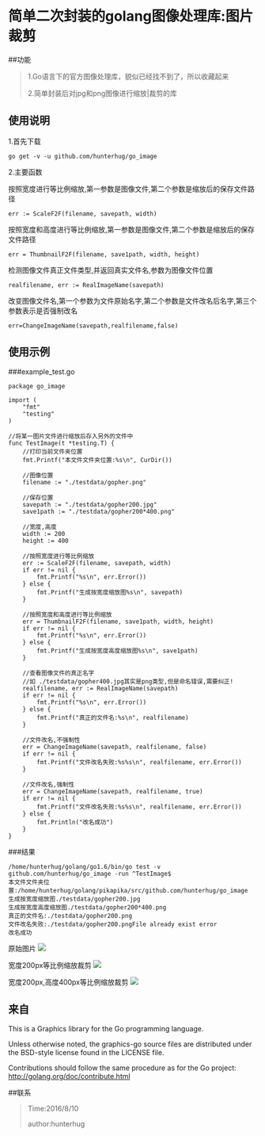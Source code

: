 # 简单二次封装的golang图像处理库:图片裁剪
##功能
> 1.Go语言下的官方图像处理库，貌似已经找不到了，所以收藏起来
><p>2.简单封装后对jpg和png图像进行缩放|裁剪的库

## 使用说明
1.首先下载
```
go get -v -u github.com/hunterhug/go_image
```
2.主要函数

按照宽度进行等比例缩放,第一参数是图像文件,第二个参数是缩放后的保存文件路径
```
err := ScaleF2F(filename, savepath, width)
```

按照宽度和高度进行等比例缩放,第一参数是图像文件,第二个参数是缩放后的保存文件路径
```
err = ThumbnailF2F(filename, save1path, width, height)
```

检测图像文件真正文件类型,并返回真实文件名,参数为图像文件位置
```
realfilename, err := RealImageName(savepath)
```

改变图像文件名,第一个参数为文件原始名字,第二个参数是文件改名后名字,第三个参数表示是否强制改名
```
err=ChangeImageName(savepath,realfilename,false)
```

## 使用示例
###example_test.go
```
package go_image

import (
	"fmt"
	"testing"
)

//将某一图片文件进行缩放后存入另外的文件中
func TestImage(t *testing.T) {
	//打印当前文件夹位置
	fmt.Printf("本文件文件夹位置:%s\n", CurDir())

	//图像位置
	filename := "./testdata/gopher.png"

	//保存位置
	savepath := "./testdata/gopher200.jpg"
	save1path := "./testdata/gopher200*400.png"

	//宽度,高度
	width := 200
	height := 400

	//按照宽度进行等比例缩放
	err := ScaleF2F(filename, savepath, width)
	if err != nil {
		fmt.Printf("%s\n", err.Error())
	} else {
		fmt.Printf("生成按宽度缩放图%s\n", savepath)
	}

	//按照宽度和高度进行等比例缩放
	err = ThumbnailF2F(filename, save1path, width, height)
	if err != nil {
		fmt.Printf("%s\n", err.Error())
	} else {
		fmt.Printf("生成按宽度高度缩放图%s\n", save1path)
	}

	//查看图像文件的真正名字
	//如 ./testdata/gopher400.jpg其实是png类型,但是命名错误,需要纠正!
	realfilename, err := RealImageName(savepath)
	if err != nil {
		fmt.Printf("%s\n", err.Error())
	} else {
		fmt.Printf("真正的文件名:%s\n", realfilename)
	}

	//文件改名,不强制性
	err = ChangeImageName(savepath, realfilename, false)
	if err != nil {
		fmt.Printf("文件改名失败:%s%s\n", realfilename, err.Error())
	}

	//文件改名,强制性
	err = ChangeImageName(savepath, realfilename, true)
	if err != nil {
		fmt.Printf("文件改名失败:%s%s\n", realfilename, err.Error())
	} else {
		fmt.Println("改名成功")
	}
}
```

###结果
```
/home/hunterhug/golang/go1.6/bin/go test -v github.com/hunterhug/go_image -run ^TestImage$
本文件文件夹位置:/home/hunterhug/golang/pikapika/src/github.com/hunterhug/go_image
生成按宽度缩放图./testdata/gopher200.jpg
生成按宽度高度缩放图./testdata/gopher200*400.png
真正的文件名:./testdata/gopher200.png
文件改名失败:./testdata/gopher200.pngFile already exist error
改名成功
```

<p>原始图片
<img src='https://raw.githubusercontent.com/hunterhug/go_image/master/testdata/gopher.png' />

<p>宽度200px等比例缩放裁剪
<img src='https://raw.githubusercontent.com/hunterhug/go_image/master/testdata/gopher200.png' />

<p>宽度200px,高度400px等比例缩放裁剪
<img src='https://raw.githubusercontent.com/hunterhug/go_image/master/testdata/gopher200*400.png' />

## 来自
This is a Graphics library for the Go programming language.

Unless otherwise noted, the graphics-go source files are distributed
under the BSD-style license found in the LICENSE file.

Contributions should follow the same procedure as for the Go project:
http://golang.org/doc/contribute.html

##联系
>Time:2016/8/10
><p>author:hunterhug

